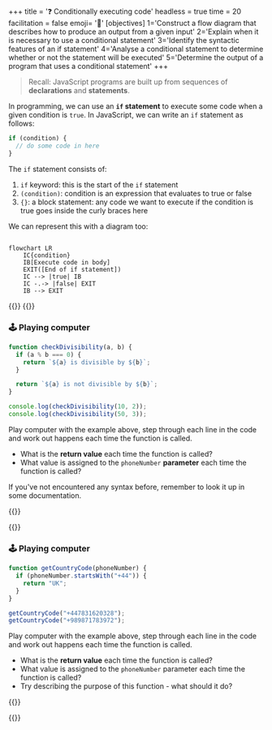 +++
title = '❓ Conditionally executing code'
headless = true
time = 20
facilitation = false
emoji= '🧩'
[objectives]
  1='Construct a flow diagram that describes how to produce an output from a given input'
  2='Explain when it is necessary to use a conditional statement'
  3='Identify the syntactic features of an if statement'
  4='Analyse a conditional statement to determine whether or not the statement will be executed'
  5='Determine the output of a program that uses a conditional statement'
+++

> Recall: JavaScript programs are built up from sequences of **declarations** and **statements**.

In programming, we can use an **`if` statement** to execute some code when a given condition is `true`. In JavaScript, we can write an `if` statement as follows:

```js {title="main.js"}
if (condition) {
  // do some code in here
}
```

The `if` statement consists of:

1. `if` keyword: this is the start of the `if` statement
2. `(condition)`: condition is an expression that evaluates to true or false
3. `{}`: a block statement: any code we want to execute if the condition is true goes inside the curly braces here

We can represent this with a diagram too:

```mermaid

flowchart LR
    IC{condition}
    IB[Execute code in body]
    EXIT([End of if statement])
    IC --> |true| IB
    IC -.-> |false| EXIT
    IB --> EXIT
```

{{<tabs>}}
{{<tab name="Exercise 1">}}

### 🕹️ Playing computer

```js
function checkDivisibility(a, b) {
  if (a % b === 0) {
    return `${a} is divisible by ${b}`;
  }

  return `${a} is not divisible by ${b}`;
}

console.log(checkDivisibility(10, 2));
console.log(checkDivisibility(50, 3));
```

Play computer with the example above, step through each line in the code and work out happens each time the function is called.

- What is the **return value** each time the function is called?
- What value is assigned to the `phoneNumber` **parameter** each time the function is called?

If you've not encountered any syntax before, remember to look it up in some documentation.

{{</tab>}}

{{<tab name="Exercise 2">}}

### 🕹️ Playing computer

```js
function getCountryCode(phoneNumber) {
  if (phoneNumber.startsWith("+44")) {
    return "UK";
  }
}

getCountryCode("+447831620328");
getCountryCode("+989871783972");
```

Play computer with the example above, step through each line in the code and work out happens each time the function is called.

- What is the **return value** each time the function is called?
- What value is assigned to the `phoneNumber` parameter each time the function is called?
- Try describing the purpose of this function - what should it do?

{{</tab>}}

{{</tabs>}}
